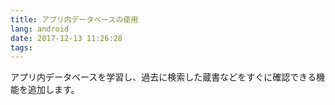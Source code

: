 ```yaml
---
title: アプリ内データベースの使用
lang: android
date: 2017-12-13 11:26:28
tags:
---
```

アプリ内データベースを学習し、過去に検索した蔵書などをすぐに確認できる機能を追加します。